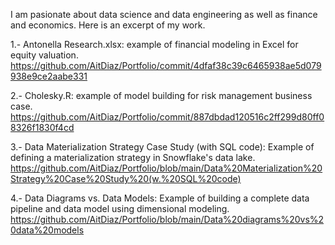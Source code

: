  I am pasionate about data science and data engineering as well as finance and economics. Here is an excerpt of my work. 

1.- Antonella Research.xlsx: example of financial modeling in Excel for equity valuation. https://github.com/AitDiaz/Portfolio/commit/4dfaf38c39c6465938ae5d079938e9ce2aabe331

2.- Cholesky.R: example of model building for risk management business case. https://github.com/AitDiaz/Portfolio/commit/887dbdad120516c2ff299d80ff08326f1830f4cd

3.- Data Materialization Strategy Case Study (with SQL code): Example of defining a materialization strategy in Snowflake's data lake. https://github.com/AitDiaz/Portfolio/blob/main/Data%20Materialization%20Strategy%20Case%20Study%20(w.%20SQL%20code)

4.- Data Diagrams vs. Data Models: Example of building a complete data pipeline and data model using dimensional modeling. https://github.com/AitDiaz/Portfolio/blob/main/Data%20diagrams%20vs%20data%20models
